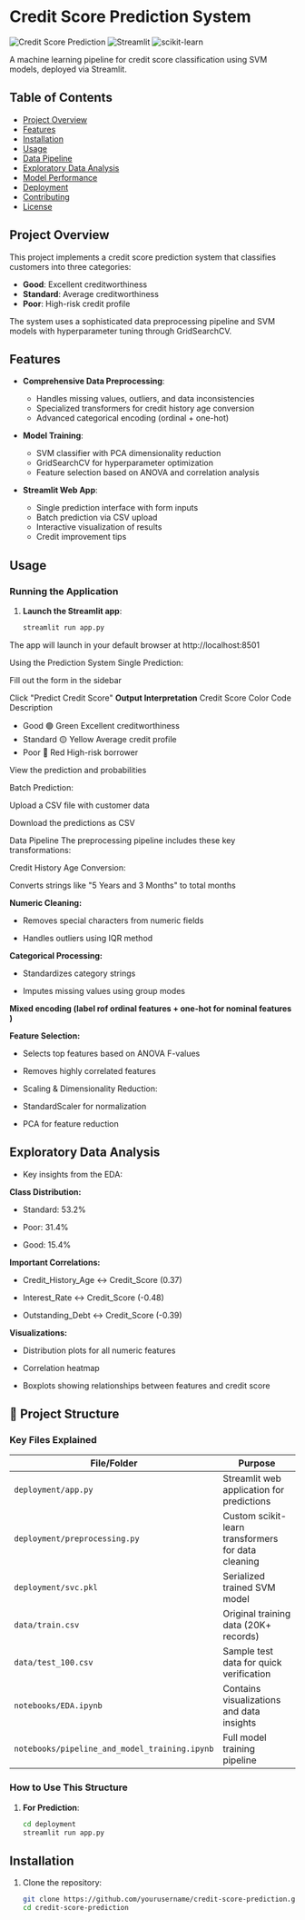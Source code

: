 # Credit Score Prediction System

![Credit Score Prediction](https://img.shields.io/badge/Python-3.8%2B-blue)
![Streamlit](https://img.shields.io/badge/Streamlit-1.22.0-red)
![scikit-learn](https://img.shields.io/badge/scikit--learn-1.2.2-orange)

A machine learning pipeline for credit score classification using SVM models, deployed via Streamlit.

## Table of Contents
- [Project Overview](#project-overview)
- [Features](#features)
- [Installation](#installation)
- [Usage](#usage)
- [Data Pipeline](#data-pipeline)
- [Exploratory Data Analysis](#exploratory-data-analysis)
- [Model Performance](#model-performance)
- [Deployment](#deployment)
- [Contributing](#contributing)
- [License](#license)

## Project Overview

This project implements a credit score prediction system that classifies customers into three categories:
- **Good**: Excellent creditworthiness
- **Standard**: Average creditworthiness
- **Poor**: High-risk credit profile

The system uses a sophisticated data preprocessing pipeline and SVM models with hyperparameter tuning through GridSearchCV.

## Features

- **Comprehensive Data Preprocessing**:
  - Handles missing values, outliers, and data inconsistencies
  - Specialized transformers for credit history age conversion
  - Advanced categorical encoding (ordinal + one-hot)
  
- **Model Training**:
  - SVM classifier with PCA dimensionality reduction
  - GridSearchCV for hyperparameter optimization
  - Feature selection based on ANOVA and correlation analysis

- **Streamlit Web App**:
  - Single prediction interface with form inputs
  - Batch prediction via CSV upload
  - Interactive visualization of results
  - Credit improvement tips

## Usage

### Running the Application

1. **Launch the Streamlit app**:
   ```bash
   streamlit run app.py
The app will launch in your default browser at http://localhost:8501

Using the Prediction System
Single Prediction:

Fill out the form in the sidebar

Click "Predict Credit Score"
**Output Interpretation**
Credit Score	Color Code	Description
- Good	    🟢 Green	Excellent creditworthiness
- Standard	🟡 Yellow	Average credit profile
- Poor	    🔴 Red	High-risk borrower

View the prediction and probabilities

Batch Prediction:

Upload a CSV file with customer data

Download the predictions as CSV

Data Pipeline
The preprocessing pipeline includes these key transformations:

Credit History Age Conversion:

Converts strings like "5 Years and 3 Months" to total months

**Numeric Cleaning:**

- Removes special characters from numeric fields

- Handles outliers using IQR method

**Categorical Processing:**

- Standardizes category strings

- Imputes missing values using group modes

**Mixed encoding (label rof ordinal features + one-hot for nominal features )**

**Feature Selection:**

- Selects top features based on ANOVA F-values

- Removes highly correlated features

- Scaling & Dimensionality Reduction:

- StandardScaler for normalization

- PCA for feature reduction

## Exploratory Data Analysis
- Key insights from the EDA:

**Class Distribution:**

- Standard: 53.2%

- Poor: 31.4%

- Good: 15.4%

**Important Correlations:**

- Credit_History_Age ↔ Credit_Score (0.37)

- Interest_Rate ↔ Credit_Score (-0.48)

- Outstanding_Debt ↔ Credit_Score (-0.39)

**Visualizations:**

- Distribution plots for all numeric features

- Correlation heatmap

- Boxplots showing relationships between features and credit score
## 📁 Project Structure

### Key Files Explained

| File/Folder | Purpose |
|-------------|---------|
| `deployment/app.py` | Streamlit web application for predictions |
| `deployment/preprocessing.py` | Custom scikit-learn transformers for data cleaning |
| `deployment/svc.pkl` | Serialized trained SVM model |
| `data/train.csv` | Original training data (20K+ records) |
| `data/test_100.csv` | Sample test data for quick verification |
| `notebooks/EDA.ipynb` | Contains visualizations and data insights |
| `notebooks/pipeline_and_model_training.ipynb` | Full model training pipeline |

### How to Use This Structure

1. **For Prediction**:
   ```bash
   cd deployment
   streamlit run app.py


## Installation

1. Clone the repository:
   ```bash
   git clone https://github.com/yourusername/credit-score-prediction.git
   cd credit-score-prediction
